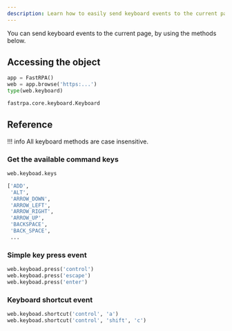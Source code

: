 ```yaml
---
description: Learn how to easily send keyboard events to the current page.
---
```


You can send keyboard events to the current page, by using the methods below.

## Accessing the object

```python linenums="1"
app = FastRPA()
web = app.browse('https:...')
type(web.keyboard)
```

```python title="Output"
fastrpa.core.keyboard.Keyboard
```

## Reference

!!! info 
    All keyboard methods are case insensitive.

### Get the available command keys

```python linenums="1"
web.keyboad.keys
```

```python title="Output"
['ADD',
 'ALT',
 'ARROW_DOWN',
 'ARROW_LEFT',
 'ARROW_RIGHT',
 'ARROW_UP',
 'BACKSPACE',
 'BACK_SPACE',
 ...
```

### Simple key press event

```python linenums="1"
web.keyboad.press('control')
web.keyboad.press('escape')
web.keyboad.press('enter')
```

### Keyboard shortcut event

```python linenums="1"
web.keyboad.shortcut('control', 'a')
web.keyboad.shortcut('control', 'shift', 'c')
```